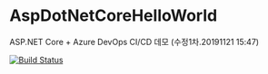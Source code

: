 # AspDotNetCoreHelloWorld
ASP.NET Core + Azure DevOps CI/CD 데모 (수정1차.20191121 15:47)

[![Build Status](https://dev.azure.com/redplus/AspDotNetCoreHelloWorld/_apis/build/status/AspDotNetCoreHelloWorld-ASP.NET%20Core-CI?branchName=master)](https://dev.azure.com/redplus/AspDotNetCoreHelloWorld/_build/latest?definitionId=19&branchName=master)
